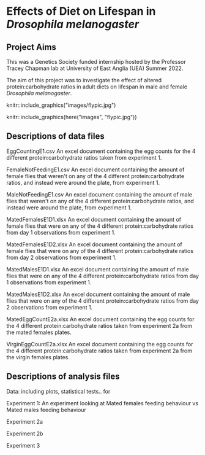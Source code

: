 # Effects of Diet on Lifespan in *Drosophila melanogaster*

## Project Aims

This was a Genetics Society funded internship hosted by the Professor Tracey Chapman lab at University of East Anglia (UEA) Summer 2022. 

The aim of this project was to investigate the effect of altered protein:carbohydrate ratios in adult diets on lifespan in male and female *Drosophila melanogaster*. 



knitr::include_graphics("images/flypic.jpg")

knitr::include_graphics(here("images", "flypic.jpg"))




## Descriptions of data files

EggCountingE1.csv
An excel document containing the egg counts for the 4 different protein:carbohydrate ratios taken from experiment 1. 

FemaleNotFeedingE1.csv 
An excel document containing the amount of female flies that weren't on any of the 4 different protein:carbohydrate ratios, and instead were around the plate, from experiment 1.  

MaleNotFeedingE1.csv 
An excel document containing the amount of male flies that weren't on any of the 4 different protein:carbohydrate ratios, and instead were around the plate, from experiment 1. 

MatedFemalesE1D1.xlsx 
An excel document containing the amount of female flies that were on any of the 4 different protein:carbohydrate ratios from day 1 observations from experiment 1.

MatedFemalesE1D2.xlsx 
An excel document containing the amount of female flies that were on any of the 4 different protein:carbohydrate ratios from day 2 observations from experiment 1.

MatedMalesE1D1.xlsx 
An excel document containing the amount of male flies that were on any of the 4 different protein:carbohydrate ratios from day 1 observations from experiment 1.

MatedMalesE1D2.xlsx 
An excel document containing the amount of male flies that were on any of the 4 different protein:carbohydrate ratios from day 2 observations from experiment 1.

MatedEggCountE2a.xlsx 
An excel document containing the egg counts for the 4 different protein:carbohydrate ratios taken from experiment 2a from the mated females plates. 

VirginEggCountE2a.xlsx 
An excel document containing the egg counts for the 4 different protein:carbohydrate ratios taken from experiment 2a from the virgin females plates. 





## Descriptions of analysis files
 
Data: including plots, statistical tests.. for 

Experiment 1: 
An experiment looking at Mated females feeding behaviour vs Mated males feeding behaviour 

Experiment 2a

Experiment 2b

Experiment 3 

